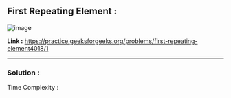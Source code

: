 ## First Repeating Element :

![image](https://user-images.githubusercontent.com/23376002/179452052-b761355e-e9c6-4d01-a62c-577d9f459a28.png)


**Link :** https://practice.geeksforgeeks.org/problems/first-repeating-element4018/1


-------------------------------------------------------------------------------------------------------------------------------------------------------


### Solution :

Time Complexity :


